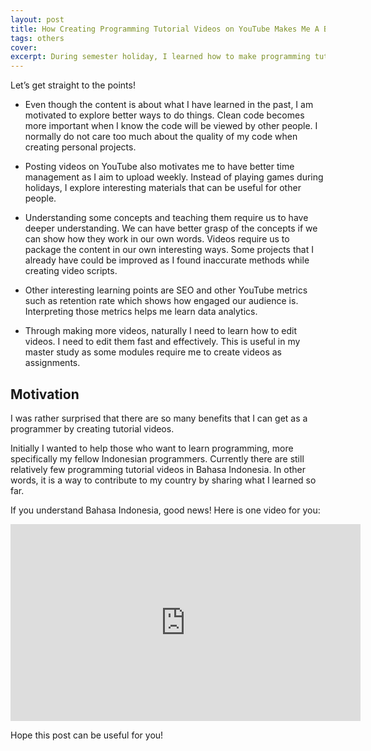 ```yaml
---
layout: post
title: How Creating Programming Tutorial Videos on YouTube Makes Me A Better Programmer
tags: others
cover: 
excerpt: During semester holiday, I learned how to make programming tutorial videos. Now I appreciate those who can make engaging tutorial videos.
---
```


Let’s get straight to the points!

- Even though the content is about what I have learned in the past, I am motivated to explore better ways to do things. Clean code becomes more important when I know the code will be viewed by other people. I normally do not care too much about the quality of my code when creating personal projects.

- Posting videos on YouTube also motivates me to have better time management as I aim to upload weekly. Instead of playing games during holidays, I explore interesting materials that can be useful for other people.

- Understanding some concepts and teaching them require us to have deeper understanding. We can have better grasp of the concepts if we can show how they work in our own words. Videos require us to package the content in our own interesting ways.
Some projects that I already have could be improved as I found inaccurate methods while creating video scripts.

- Other interesting learning points are SEO and other YouTube metrics such as retention rate which shows how engaged our audience is. Interpreting those metrics helps me learn data analytics.

- Through making more videos, naturally I need to learn how to edit videos. I need to edit them fast and effectively. This is useful in my master study as some modules require me to create videos as assignments.

## Motivation
I was rather surprised that there are so many benefits that I can get as a programmer by creating tutorial videos.

Initially I wanted to help those who want to learn programming, more specifically my fellow Indonesian programmers. Currently there are still relatively few programming tutorial videos in Bahasa Indonesia. In other words, it is a way to contribute to my country by sharing what I learned so far.

If you understand Bahasa Indonesia, good news! Here is one video for you:

<iframe width="560" height="315" src="https://www.youtube.com/embed/TUBbgG3Jino" title="YouTube video player" frameborder="0" allow="accelerometer; autoplay; clipboard-write; encrypted-media; gyroscope; picture-in-picture" allowfullscreen></iframe>

Hope this post can be useful for you!